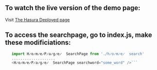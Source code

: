 To watch the live version of the demo page: 
---
Visit [The Hasura Deployed page](ui.jewel42.hasura-app.io)




To access the searchpage, go to index.js, make these modificiations:
---
```Javascript
   import H̷o̷m̷e̷P̷a̷g̷e̷  SearchPage from './h̷o̷m̷e̷  search'
   ....................
   <H̷o̷m̷e̷P̷a̷g̷e̷  SearchPage searchword="some_word" />```
